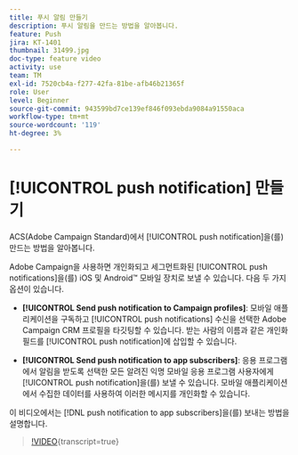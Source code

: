 ```yaml
---
title: 푸시 알림 만들기
description: 푸시 알림을 만드는 방법을 알아봅니다.
feature: Push
jira: KT-1401
thumbnail: 31499.jpg
doc-type: feature video
activity: use
team: TM
exl-id: 7520cb4a-f277-42fa-81be-afb46b21365f
role: User
level: Beginner
source-git-commit: 943599bd7ce139ef846f093ebda9084a91550aca
workflow-type: tm+mt
source-wordcount: '119'
ht-degree: 3%

---
```


# [!UICONTROL push notification] 만들기

ACS(Adobe Campaign Standard)에서 [!UICONTROL push notification]을(를) 만드는 방법을 알아봅니다.

Adobe Campaign을 사용하면 개인화되고 세그먼트화된 [!UICONTROL push notifications]을(를) iOS 및 Android™ 모바일 장치로 보낼 수 있습니다. 다음 두 가지 옵션이 있습니다.

* **[!UICONTROL Send push notification to Campaign profiles]**: 모바일 애플리케이션을 구독하고 [!UICONTROL push notifications] 수신을 선택한 Adobe Campaign CRM 프로필을 타깃팅할 수 있습니다. 받는 사람의 이름과 같은 개인화 필드를 [!UICONTROL push notification]에 삽입할 수 있습니다.

* **[!UICONTROL Send push notification to app subscribers]**: 응용 프로그램에서 알림을 받도록 선택한 모든 알려진 익명 모바일 응용 프로그램 사용자에게 [!UICONTROL push notification]을(를) 보낼 수 있습니다. 모바일 애플리케이션에서 수집한 데이터를 사용하여 이러한 메시지를 개인화할 수 있습니다.

이 비디오에서는 [!DNL push notification to app subscribers]을(를) 보내는 방법을 설명합니다.

>[!VIDEO](https://video.tv.adobe.com/v/36322?learn=on&captions=kor){transcript=true}

